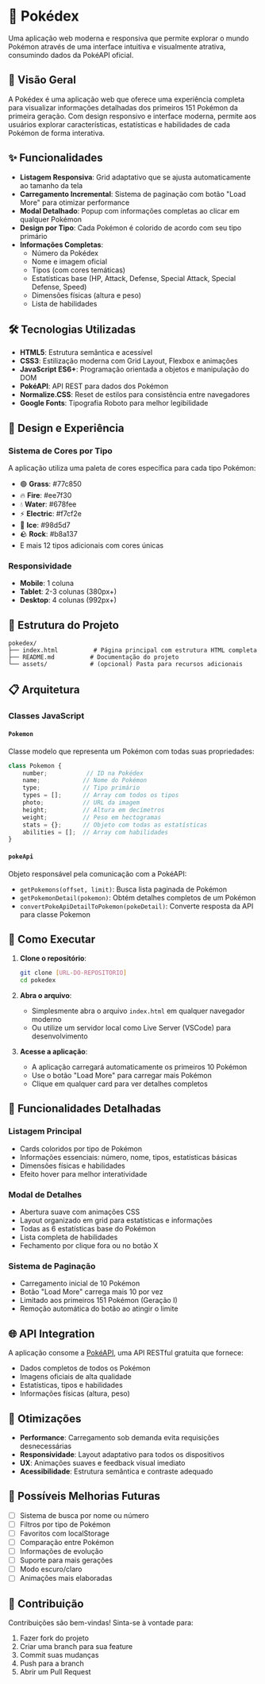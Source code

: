 # 📱 Pokédex

Uma aplicação web moderna e responsiva que permite explorar o mundo Pokémon através de uma interface intuitiva e visualmente atrativa, consumindo dados da PokéAPI oficial.

## 🎯 Visão Geral

A Pokédex é uma aplicação web que oferece uma experiência completa para visualizar informações detalhadas dos primeiros 151 Pokémon da primeira geração. Com design responsivo e interface moderna, permite aos usuários explorar características, estatísticas e habilidades de cada Pokémon de forma interativa.

## ✨ Funcionalidades

- **Listagem Responsiva**: Grid adaptativo que se ajusta automaticamente ao tamanho da tela
- **Carregamento Incremental**: Sistema de paginação com botão "Load More" para otimizar performance
- **Modal Detalhado**: Popup com informações completas ao clicar em qualquer Pokémon
- **Design por Tipo**: Cada Pokémon é colorido de acordo com seu tipo primário
- **Informações Completas**:
  - Número da Pokédex
  - Nome e imagem oficial
  - Tipos (com cores temáticas)
  - Estatísticas base (HP, Attack, Defense, Special Attack, Special Defense, Speed)
  - Dimensões físicas (altura e peso)
  - Lista de habilidades

## 🛠️ Tecnologias Utilizadas

- **HTML5**: Estrutura semântica e acessível
- **CSS3**: Estilização moderna com Grid Layout, Flexbox e animações
- **JavaScript ES6+**: Programação orientada a objetos e manipulação do DOM
- **PokéAPI**: API REST para dados dos Pokémon
- **Normalize.CSS**: Reset de estilos para consistência entre navegadores
- **Google Fonts**: Tipografia Roboto para melhor legibilidade

## 🎨 Design e Experiência

### Sistema de Cores por Tipo
A aplicação utiliza uma paleta de cores específica para cada tipo Pokémon:
- 🟢 **Grass**: #77c850
- 🔥 **Fire**: #ee7f30  
- 💧 **Water**: #678fee
- ⚡ **Electric**: #f7cf2e
- 🧊 **Ice**: #98d5d7
- 🪨 **Rock**: #b8a137
- E mais 12 tipos adicionais com cores únicas

### Responsividade
- **Mobile**: 1 coluna
- **Tablet**: 2-3 colunas (380px+)
- **Desktop**: 4 colunas (992px+)

## 🔧 Estrutura do Projeto

```
pokedex/
├── index.html          # Página principal com estrutura HTML completa
├── README.md          # Documentação do projeto
└── assets/            # (opcional) Pasta para recursos adicionais
```

## 📋 Arquitetura

### Classes JavaScript

#### `Pokemon`
Classe modelo que representa um Pokémon com todas suas propriedades:
```javascript
class Pokemon {
    number;           // ID na Pokédex
    name;            // Nome do Pokémon
    type;            // Tipo primário
    types = [];      // Array com todos os tipos
    photo;           // URL da imagem
    height;          // Altura em decímetros
    weight;          // Peso em hectogramas
    stats = {};      // Objeto com todas as estatísticas
    abilities = [];  // Array com habilidades
}
```

#### `pokeApi`
Objeto responsável pela comunicação com a PokéAPI:
- `getPokemons(offset, limit)`: Busca lista paginada de Pokémon
- `getPokemonDetail(pokemon)`: Obtém detalhes completos de um Pokémon
- `convertPokeApiDetailToPokemon(pokeDetail)`: Converte resposta da API para classe Pokemon

## 🚀 Como Executar

1. **Clone o repositório**:
   ```bash
   git clone [URL-DO-REPOSITORIO]
   cd pokedex
   ```

2. **Abra o arquivo**:
   - Simplesmente abra o arquivo `index.html` em qualquer navegador moderno
   - Ou utilize um servidor local como Live Server (VSCode) para desenvolvimento

3. **Acesse a aplicação**:
   - A aplicação carregará automaticamente os primeiros 10 Pokémon
   - Use o botão "Load More" para carregar mais Pokémon
   - Clique em qualquer card para ver detalhes completos

## 📱 Funcionalidades Detalhadas

### Listagem Principal
- Cards coloridos por tipo de Pokémon
- Informações essenciais: número, nome, tipos, estatísticas básicas
- Dimensões físicas e habilidades
- Efeito hover para melhor interatividade

### Modal de Detalhes
- Abertura suave com animações CSS
- Layout organizado em grid para estatísticas e informações
- Todas as 6 estatísticas base do Pokémon
- Lista completa de habilidades
- Fechamento por clique fora ou no botão X

### Sistema de Paginação
- Carregamento inicial de 10 Pokémon
- Botão "Load More" carrega mais 10 por vez
- Limitado aos primeiros 151 Pokémon (Geração I)
- Remoção automática do botão ao atingir o limite

## 🌐 API Integration

A aplicação consome a [PokéAPI](https://pokeapi.co/), uma API RESTful gratuita que fornece:
- Dados completos de todos os Pokémon
- Imagens oficiais de alta qualidade
- Estatísticas, tipos e habilidades
- Informações físicas (altura, peso)

## 🎯 Otimizações

- **Performance**: Carregamento sob demanda evita requisições desnecessárias
- **Responsividade**: Layout adaptativo para todos os dispositivos
- **UX**: Animações suaves e feedback visual imediato
- **Acessibilidade**: Estrutura semântica e contraste adequado

## 🔮 Possíveis Melhorias Futuras

- [ ] Sistema de busca por nome ou número
- [ ] Filtros por tipo de Pokémon
- [ ] Favoritos com localStorage
- [ ] Comparação entre Pokémon
- [ ] Informações de evolução
- [ ] Suporte para mais gerações
- [ ] Modo escuro/claro
- [ ] Animações mais elaboradas

## 🤝 Contribuição

Contribuições são bem-vindas! Sinta-se à vontade para:
1. Fazer fork do projeto
2. Criar uma branch para sua feature
3. Commit suas mudanças
4. Push para a branch
5. Abrir um Pull Request
